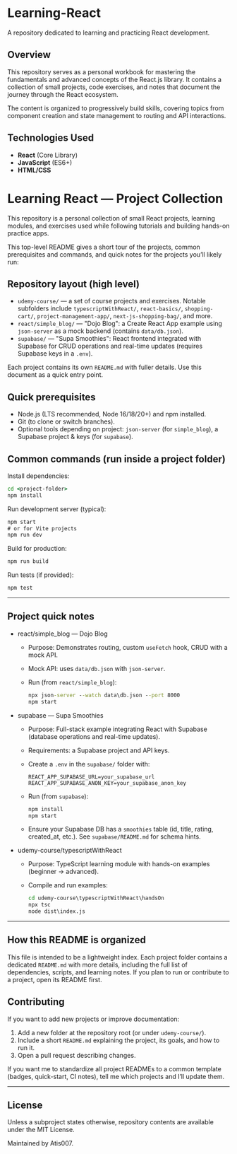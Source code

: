 
# Learning-React

A repository dedicated to learning and practicing React development.

## Overview

This repository serves as a personal workbook for mastering the fundamentals and advanced concepts of the React.js library. It contains a collection of small projects, code exercises, and notes that document the journey through the React ecosystem.

The content is organized to progressively build skills, covering topics from component creation and state management to routing and API interactions.

## Technologies Used

* **React** (Core Library)
* **JavaScript** (ES6+)
* **HTML/CSS**
# Learning React — Project Collection

This repository is a personal collection of small React projects, learning modules, and exercises used while following tutorials and building hands-on practice apps.

This top-level README gives a short tour of the projects, common prerequisites and commands, and quick notes for the projects you’ll likely run:

## Repository layout (high level)

- `udemy-course/` — a set of course projects and exercises. Notable subfolders include `typescriptWithReact/`, `react-basics/`, `shopping-cart/`, `project-management-app/`, `next-js-shopping-bag/`, and more.
- `react/simple_blog/` — "Dojo Blog": a Create React App example using `json-server` as a mock backend (contains `data/db.json`).
- `supabase/` — "Supa Smoothies": React frontend integrated with Supabase for CRUD operations and real-time updates (requires Supabase keys in a `.env`).

Each project contains its own `README.md` with fuller details. Use this document as a quick entry point.

## Quick prerequisites

- Node.js (LTS recommended, Node 16/18/20+) and npm installed.
- Git (to clone or switch branches).
- Optional tools depending on project: `json-server` (for `simple_blog`), a Supabase project & keys (for `supabase`).

## Common commands (run inside a project folder)

Install dependencies:

```cmd
cd <project-folder>
npm install
```

Run development server (typical):

```cmd
npm start
# or for Vite projects
npm run dev
```

Build for production:

```cmd
npm run build
```

Run tests (if provided):

```cmd
npm test
```

---

## Project quick notes

- react/simple_blog — Dojo Blog
	- Purpose: Demonstrates routing, custom `useFetch` hook, CRUD with a mock API.
	- Mock API: uses `data/db.json` with `json-server`.
	- Run (from `react/simple_blog`):

		```cmd
		npx json-server --watch data\db.json --port 8000
		npm start
		```

- supabase — Supa Smoothies
	- Purpose: Full-stack example integrating React with Supabase (database operations and real-time updates).
	- Requirements: a Supabase project and API keys.
	- Create a `.env` in the `supabase/` folder with:

		```text
		REACT_APP_SUPABASE_URL=your_supabase_url
		REACT_APP_SUPABASE_ANON_KEY=your_supabase_anon_key
		```

	- Run (from `supabase`):

		```cmd
		npm install
		npm start
		```

	- Ensure your Supabase DB has a `smoothies` table (id, title, rating, created_at, etc.). See `supabase/README.md` for schema hints.

- udemy-course/typescriptWithReact
	- Purpose: TypeScript learning module with hands-on examples (beginner → advanced).
	- Compile and run examples:

		```cmd
		cd udemy-course\typescriptWithReact\handsOn
		npx tsc
		node dist\index.js
		```

---

## How this README is organized

This file is intended to be a lightweight index. Each project folder contains a dedicated `README.md` with more details, including the full list of dependencies, scripts, and learning notes. If you plan to run or contribute to a project, open its README first.

## Contributing

If you want to add new projects or improve documentation:

1. Add a new folder at the repository root (or under `udemy-course/`).
2. Include a short `README.md` explaining the project, its goals, and how to run it.
3. Open a pull request describing changes.

If you want me to standardize all project READMEs to a common template (badges, quick-start, CI notes), tell me which projects and I’ll update them.

---

## License

Unless a subproject states otherwise, repository contents are available under the MIT License.

Maintained by Atis007.
